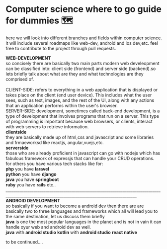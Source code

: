 # Computer science where to go guide for dummies 🗺️
here we will look into different branches and fields within computer science. it will include several roadmaps like web-dev, android and ios dev,etc.
feel free to contribute to the project through pull requests.

**WEB-DEVELOPMENT**
<br>
so concisely there are basically two main parts modern web develeopment can be classified into: client side (frontend) and server side (backend).so lets briefly talk about what are they and what technologies are they comprised of. <br> <br>
CLIENT-SIDE: refers to everything in a web application that is displayed or takes place on the client (end user device). This includes what the user sees, such as text, images, and the rest of the UI, along with any actions that an application performs within the user's browser. <br>
SERVER-SIDE: development, sometimes called back-end development, is a type of development that involves programs that run on a server. This type of programming is important because web browsers, or clients, interact with web servers to retrieve information.
<br>
**clientside**
<br>
they are basically made up of html,css and javascript and some libraries and frmaeworksd like reactjs, angular,vuejs,etc.
<br>
**serverside**
<br>
those who are already proficient in javascript can go with nodejs which has fabulous framework of expressjs that can handle your CRUD operations.<br>
for others you have various tech stacks like for:
<br>
**php** you have **laravel** <br>
**python** you have **django** <br>
**java** you have **springboot** <br>
**ruby** you have **rails** etc..
<br>________________________________________________________________________________________________________________________________________________<br>
**ANDROID DEVELOPMENT**
<br>
so basically if you want to become a android dev then there are are basically two to three languages and frameworks which all will lead you to the same destination, let us discuss them briefly<br>
**java** is one the most popular languages in the planet and is not in vain it can handle oyur web and android dev as well.<br>
**java** with **android studio**
**kotlin** with **android studio**
**react native**

to be continued....
